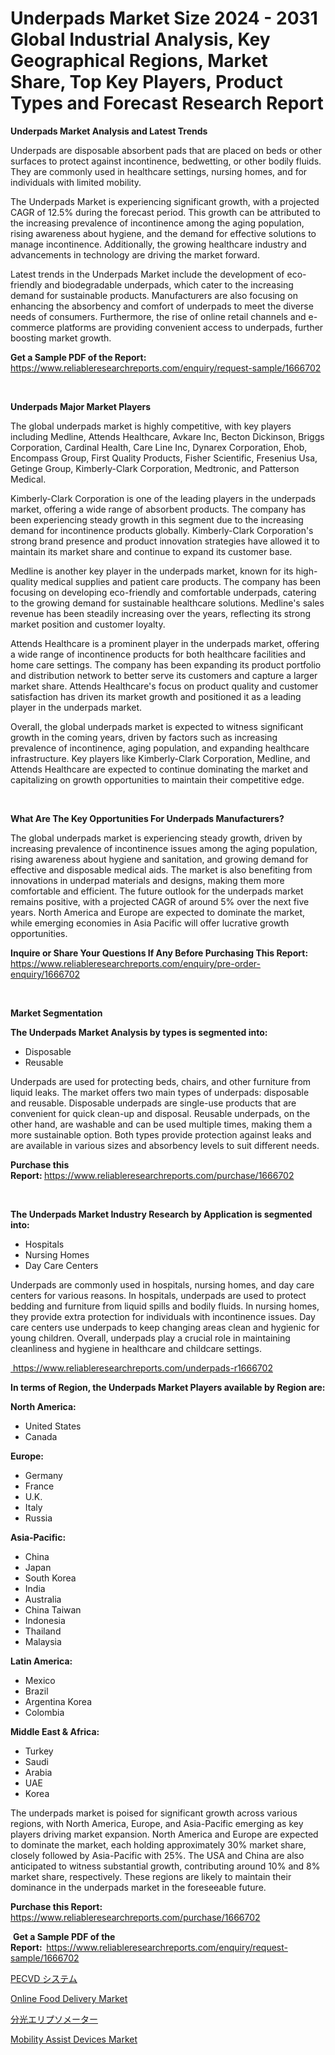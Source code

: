 <p><h1>Underpads Market Size 2024 - 2031 Global Industrial Analysis, Key Geographical Regions, Market Share, Top Key Players, Product Types and Forecast Research Report</h1></p><p><strong>Underpads Market Analysis and Latest Trends</strong></p>
<p><p>Underpads are disposable absorbent pads that are placed on beds or other surfaces to protect against incontinence, bedwetting, or other bodily fluids. They are commonly used in healthcare settings, nursing homes, and for individuals with limited mobility.</p><p>The Underpads Market is experiencing significant growth, with a projected CAGR of 12.5% during the forecast period. This growth can be attributed to the increasing prevalence of incontinence among the aging population, rising awareness about hygiene, and the demand for effective solutions to manage incontinence. Additionally, the growing healthcare industry and advancements in technology are driving the market forward.</p><p>Latest trends in the Underpads Market include the development of eco-friendly and biodegradable underpads, which cater to the increasing demand for sustainable products. Manufacturers are also focusing on enhancing the absorbency and comfort of underpads to meet the diverse needs of consumers. Furthermore, the rise of online retail channels and e-commerce platforms are providing convenient access to underpads, further boosting market growth.</p></p>
<p><strong>Get a Sample PDF of the Report:&nbsp;</strong> <a href="https://www.reliableresearchreports.com/enquiry/request-sample/1666702">https://www.reliableresearchreports.com/enquiry/request-sample/1666702</a></p>
<p>&nbsp;</p>
<p><strong>Underpads Major Market Players</strong></p>
<p><p>The global underpads market is highly competitive, with key players including Medline, Attends Healthcare, Avkare Inc, Becton Dickinson, Briggs Corporation, Cardinal Health, Care Line Inc, Dynarex Corporation, Ehob, Encompass Group, First Quality Products, Fisher Scientific, Fresenius Usa, Getinge Group, Kimberly-Clark Corporation, Medtronic, and Patterson Medical.</p><p>Kimberly-Clark Corporation is one of the leading players in the underpads market, offering a wide range of absorbent products. The company has been experiencing steady growth in this segment due to the increasing demand for incontinence products globally. Kimberly-Clark Corporation's strong brand presence and product innovation strategies have allowed it to maintain its market share and continue to expand its customer base.</p><p>Medline is another key player in the underpads market, known for its high-quality medical supplies and patient care products. The company has been focusing on developing eco-friendly and comfortable underpads, catering to the growing demand for sustainable healthcare solutions. Medline's sales revenue has been steadily increasing over the years, reflecting its strong market position and customer loyalty.</p><p>Attends Healthcare is a prominent player in the underpads market, offering a wide range of incontinence products for both healthcare facilities and home care settings. The company has been expanding its product portfolio and distribution network to better serve its customers and capture a larger market share. Attends Healthcare's focus on product quality and customer satisfaction has driven its market growth and positioned it as a leading player in the underpads market.</p><p>Overall, the global underpads market is expected to witness significant growth in the coming years, driven by factors such as increasing prevalence of incontinence, aging population, and expanding healthcare infrastructure. Key players like Kimberly-Clark Corporation, Medline, and Attends Healthcare are expected to continue dominating the market and capitalizing on growth opportunities to maintain their competitive edge.</p></p>
<p>&nbsp;</p>
<p><strong>What Are The Key Opportunities For Underpads Manufacturers?</strong></p>
<p><p>The global underpads market is experiencing steady growth, driven by increasing prevalence of incontinence issues among the aging population, rising awareness about hygiene and sanitation, and growing demand for effective and disposable medical aids. The market is also benefiting from innovations in underpad materials and designs, making them more comfortable and efficient. The future outlook for the underpads market remains positive, with a projected CAGR of around 5% over the next five years. North America and Europe are expected to dominate the market, while emerging economies in Asia Pacific will offer lucrative growth opportunities.</p></p>
<p><strong>Inquire or Share Your Questions If Any Before Purchasing This Report:</strong> <a href="https://www.reliableresearchreports.com/enquiry/pre-order-enquiry/1666702">https://www.reliableresearchreports.com/enquiry/pre-order-enquiry/1666702</a></p>
<p>&nbsp;</p>
<p><strong>Market Segmentation</strong></p>
<p><strong>The Underpads Market Analysis by types is segmented into:</strong></p>
<p><ul><li>Disposable</li><li>Reusable</li></ul></p>
<p><p>Underpads are used for protecting beds, chairs, and other furniture from liquid leaks. The market offers two main types of underpads: disposable and reusable. Disposable underpads are single-use products that are convenient for quick clean-up and disposal. Reusable underpads, on the other hand, are washable and can be used multiple times, making them a more sustainable option. Both types provide protection against leaks and are available in various sizes and absorbency levels to suit different needs.</p></p>
<p><strong>Purchase this Report:&nbsp;</strong><a href="https://www.reliableresearchreports.com/purchase/1666702">https://www.reliableresearchreports.com/purchase/1666702</a></p>
<p>&nbsp;</p>
<p><strong>The Underpads Market Industry Research by Application is segmented into:</strong></p>
<p><ul><li>Hospitals</li><li>Nursing Homes</li><li>Day Care Centers</li></ul></p>
<p><p>Underpads are commonly used in hospitals, nursing homes, and day care centers for various reasons. In hospitals, underpads are used to protect bedding and furniture from liquid spills and bodily fluids. In nursing homes, they provide extra protection for individuals with incontinence issues. Day care centers use underpads to keep changing areas clean and hygienic for young children. Overall, underpads play a crucial role in maintaining cleanliness and hygiene in healthcare and childcare settings.</p></p>
<p><a href="https://www.reliableresearchreports.com/underpads-r1666702">&nbsp;https://www.reliableresearchreports.com/underpads-r1666702</a></p>
<p><strong>In terms of Region, the Underpads Market Players available by Region are:</strong></p>
<p>
    <p> <strong> North America: </strong>
        <ul>
            <li>United States</li>
            <li>Canada</li>
        </ul>
        </p> 
    <p> <strong> Europe: </strong>
        <ul>
            <li>Germany</li>
            <li>France</li>
            <li>U.K.</li>
            <li>Italy</li>
            <li>Russia</li>
        </ul>
        </p> 
    <p> <strong> Asia-Pacific: </strong>
        <ul>
            <li>China</li>
            <li>Japan</li>
            <li>South Korea</li>
            <li>India</li>
            <li>Australia</li>
            <li>China Taiwan</li>
            <li>Indonesia</li>
            <li>Thailand</li>
            <li>Malaysia</li>
        </ul>
        </p> 
    <p> <strong> Latin America: </strong>
        <ul>
            <li>Mexico</li>
            <li>Brazil</li>
            <li>Argentina Korea</li>
            <li>Colombia</li>
        </ul>
        </p> 
    <p> <strong> Middle East & Africa: </strong>
        <ul>
            <li>Turkey</li>
            <li>Saudi</li>
            <li>Arabia</li>
            <li>UAE</li>
            <li>Korea</li>
        </ul>
    </p>
    </p>
<p><p>The underpads market is poised for significant growth across various regions, with North America, Europe, and Asia-Pacific emerging as key players driving market expansion. North America and Europe are expected to dominate the market, each holding approximately 30% market share, closely followed by Asia-Pacific with 25%. The USA and China are also anticipated to witness substantial growth, contributing around 10% and 8% market share, respectively. These regions are likely to maintain their dominance in the underpads market in the foreseeable future.</p></p>
<p><strong>Purchase this Report: </strong><a href="https://www.reliableresearchreports.com/purchase/1666702">https://www.reliableresearchreports.com/purchase/1666702</a></p>
<p>&nbsp;<strong>Get a Sample PDF of the Report:&nbsp;&nbsp;</strong><a href="https://www.reliableresearchreports.com/enquiry/request-sample/1666702">https://www.reliableresearchreports.com/enquiry/request-sample/1666702</a></p>
<p><strong></strong></p>
<p><p><a href="https://github.com/RaeJenkins1952/Market-Research-Report-List-1/blob/main/721657953305.md">PECVD システム</a></p><p><a href="https://www.linkedin.com/pulse/online-food-delivery-market-analysis-its-cagr-segmentation-0g13e">Online Food Delivery Market</a></p><p><a href="https://github.com/andrade7361/Market-Research-Report-List-1/blob/main/176253853304.md">分光エリプソメーター</a></p><p><a href="https://www.linkedin.com/pulse/mobility-assist-devices-market-share-evolution-growth-trends-rgj0f">Mobility Assist Devices Market</a></p></p>